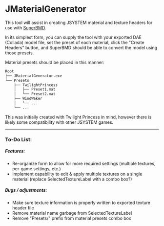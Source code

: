 # JMaterialGenerator
This tool will assist in creating JSYSTEM material and texture headers for use with [SuperBMD](https://github.com/Sage-of-Mirrors/SuperBMD).

In its simplest form, you can supply the tool with your exported DAE (Collada) model file, set the preset of each material, click the "Create Headers" button, and SuperBMD should be able to convert the model using those presets.

Material presets should be placed in this manner:

```bash
Root
├── JMaterialGenerator.exe
└── Presets
    ├── TwilightPrincess
    │   ├── Preset1.mat
    │   └── Preset2.mat
    ├── WindWaker
    │   └── ...
    └── ...
```

This was initially created with Twilight Princess in mind, however there is likely some compatibility with other JSYSTEM games.

---
### To-Do List:

##### Features:
* Re-organize form to allow for more required settings (multiple textures, per-game settings, etc.)
* Implement capability to edit & apply multiple textures on a single material (replace SelectedTextureLabel with a combo box?)

##### Bugs / adjustments:
* Make sure texture information is properly written to exported texture header file
* Remove material name garbage from SelectedTextureLabel
* Remove "Presets/" prefix from material presets combo box